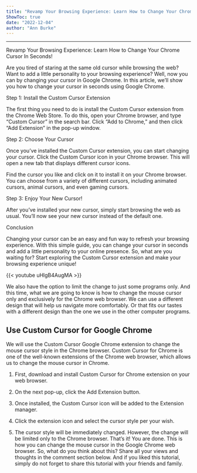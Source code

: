 ```yaml
---
title: "Revamp Your Browsing Experience: Learn How to Change Your Chrome Cursor In Seconds!"
ShowToc: true 
date: "2022-12-04"
author: "Ann Burke"
---
```

*****
Revamp Your Browsing Experience: Learn How to Change Your Chrome Cursor In Seconds!

Are you tired of staring at the same old cursor while browsing the web? Want to add a little personality to your browsing experience? Well, now you can by changing your cursor in Google Chrome. In this article, we’ll show you how to change your cursor in seconds using Google Chrome.

Step 1: Install the Custom Cursor Extension

The first thing you need to do is install the Custom Cursor extension from the Chrome Web Store. To do this, open your Chrome browser, and type “Custom Cursor” in the search bar. Click “Add to Chrome,” and then click “Add Extension” in the pop-up window.

Step 2: Choose Your Cursor

Once you’ve installed the Custom Cursor extension, you can start changing your cursor. Click the Custom Cursor icon in your Chrome browser. This will open a new tab that displays different cursor icons.

Find the cursor you like and click on it to install it on your Chrome browser. You can choose from a variety of different cursors, including animated cursors, animal cursors, and even gaming cursors.

Step 3: Enjoy Your New Cursor!

After you’ve installed your new cursor, simply start browsing the web as usual. You’ll now see your new cursor instead of the default one.

Conclusion

Changing your cursor can be an easy and fun way to refresh your browsing experience. With this simple guide, you can change your cursor in seconds and add a little personality to your online presence. So, what are you waiting for? Start exploring the Custom Cursor extension and make your browsing experience unique!

{{< youtube uHlgB4AugMA >}} 



We also have the option to limit the change to just some programs only. And this time, what we are going to know is how to change the mouse cursor only and exclusively for the Chrome web browser.
We can use a different design that will help us navigate more comfortably. Or that fits our tastes with a different design than the one we use in the other computer programs.

 
## Use Custom Cursor for Google Chrome


We will use the Custom Cursor Google Chrome extension to change the mouse cursor style in the Chrome browser.
Custom Cursor for Chrome is one of the well-known extensions of the Chrome web browser, which allows us to change the mouse cursor in Chrome.
1. First, download and install Custom Cursor for Chrome extension on your web browser.

2. On the next pop-up, click the Add Extension button.

3. Once installed, the Custom Cursor icon will be added to the Extension manager.

4. Click the extension icon and select the cursor style per your wish.

5. The cursor style will be immediately changed. However, the change will be limited only to the Chrome browser.
That’s it! You are done. This is how you can change the mouse cursor in the Google Chrome web browser.
So, what do you think about this? Share all your views and thoughts in the comment section below. And if you liked this tutorial, simply do not forget to share this tutorial with your friends and family.




